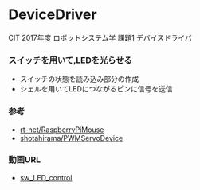# DeviceDriver
CIT 2017年度 ロボットシステム学 課題1 デバイスドライバ

### スイッチを用いて,LEDを光らせる
* スイッチの状態を読み込み部分の作成
* シェルを用いてLEDにつながるピンに信号を送信

### 参考
* [rt-net/RaspberryPiMouse](https://github.com/rt-net/RaspberryPiMouse)
* [shotahirama/PWMServoDevice](https://github.com/shotahirama/PWMServoDevice)

### 動画URL
* [sw_LED_control]()
